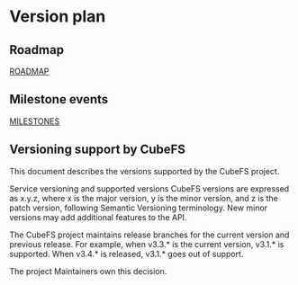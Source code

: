 # Version plan

## Roadmap

[ROADMAP](https://github.com/cubefs/cubefs/blob/master/ROADMAP.md)

## Milestone events

[MILESTONES](https://github.com/cubefs/cubefs/milestones)

## Versioning support by CubeFS
This document describes the versions supported by the CubeFS project.

Service versioning and supported versions
CubeFS versions are expressed as x.y.z, where x is the major version, y is the minor version, and z is the patch version, following Semantic Versioning terminology. New minor versions may add additional features to the API.

The CubeFS project maintains release branches for the current version and previous release. For example, when v3.3.* is the current version, v3.1.* is supported. When v3.4.* is released, v3.1.* goes out of support.

The project Maintainers own this decision.

